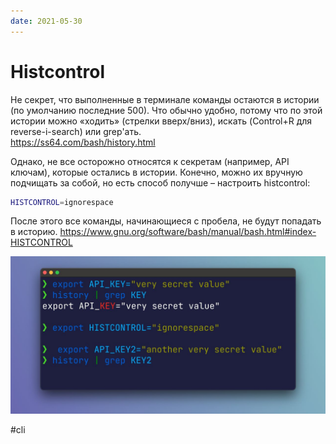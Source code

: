 ```yaml
---
date: 2021-05-30
---
```


# Histcontrol

Не секрет, что выполненные в терминале команды остаются в истории (по умолчанию последние 500).
Что обычно удобно, потому что по этой истории можно «ходить» (стрелки вверх/вниз), искать (Control+R для reverse-i-search) или grep'ать.  
https://ss64.com/bash/history.html

Однако, не все осторожно относятся к секретам (например, API ключам), которые остались в истории. Конечно, можно их вручную подчищать за собой, но есть способ получше – настроить histcontrol:

```bash
HISTCONTROL=ignorespace
```

После этого все команды, начинающиеся с пробела, не будут попадать в историю.
https://www.gnu.org/software/bash/manual/bash.html#index-HISTCONTROL

![Histcontrol demo](histcontrol.jpeg "Histcontrol demo")

#cli
